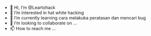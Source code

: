 - 👋 Hi, I’m @Leartohack
- 👀 I’m interested in hat white hacking
- 🌱 I’m currently learning cara melakuka peratasan dan mencari bug
- 💞️ I’m looking to collaborate on ...
- 📫 How to reach me ...

<!---
Leartohack/Leartohack is a ✨ special ✨ repository because its `README.md` (this file) appears on your GitHub profile.
You can click the Preview link to take a look at your changes.
--->
